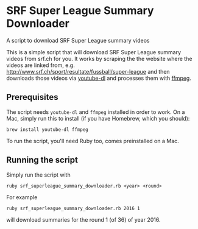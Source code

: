 # SRF Super League Summary Downloader
A script to download SRF Super League summary videos

This is a simple script that will download SRF Super League summary videos from srf.ch for you. 
It works by scraping the the website where the videos are linked from, e.g. 
http://www.srf.ch/sport/resultate/fussball/super-league and then downloads those videos via 
[youtube-dl](http://rg3.github.io/youtube-dl/) and processes them with [ffmpeg](http://ffmpeg.org/).

## Prerequisites

The script needs `youtube-dl` and `ffmpeg` installed in order to work. On a Mac, simply run this to 
install (if you have Homebrew, which you should):
```
brew install youtube-dl ffmpeg
```

To run the script, you'll need Ruby too, comes preinstalled on a Mac.

## Running the script

Simply run the script with
```
ruby srf_superleague_summary_downloader.rb <year> <round>
```

For example
```
ruby srf_superleague_summary_downloader.rb 2016 1
```
will download summaries for the round 1 (of 36) of year 2016.
